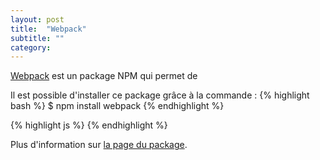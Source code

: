```yaml
---
layout: post
title:  "Webpack"
subtitle: ""
category: 
---
```


[Webpack][webpack] est un package NPM qui permet de 

Il est possible d'installer ce package grâce à la commande :
{% highlight bash %}
$ npm install webpack
{% endhighlight %}

{% highlight js %}
{% endhighlight %}

Plus d'information sur [la page du package][webpack].


[webpack]: https://github.com/webpack/webpack
